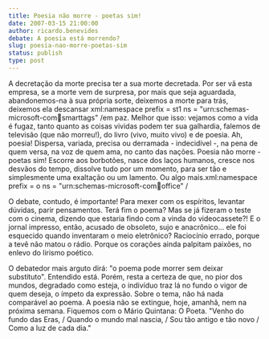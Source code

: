 ```yaml
---
title: Poesia não morre - poetas sim! 
date: 2007-03-15 21:00:00
author: ricardo.benevides
debate: A poesia está morrendo?
slug: poesia-nao-morre-poetas-sim
status: publish 
type: post
---
```


A decretação da morte precisa ter a sua morte decretada. Por ser vã esta empresa, se a morte vem de surpresa, por mais que seja aguardada, abandonemos-na à sua própria sorte, deixemos a morte para trás, deixemos ela descansar xml:namespace prefix = st1 ns = "urn:schemas-microsoft-com:office:smarttags" /em paz. Melhor que isso: vejamos como a vida é fugaz, tanto quanto as coisas vividas podem ter sua galhardia, falemos de televisão (que não morreu!), do livro (vivo, muito vivo) e de poesia. Ah, poesia! Dispersa, variada, precisa ou derramada - indecidível -, na pena de quem versa, na voz de quem ama, no canto das nações. Poesia não morre - poetas sim! Escorre aos borbotões, nasce dos laços humanos, cresce nos desvãos do tempo, dissolve tudo por um momento, para ser tão e simplesmente uma exaltação ou um lamento. Ou algo mais.xml:namespace prefix = o ns = "urn:schemas-microsoft-com:office:office" /


O debate, contudo, é importante! Para mexer com os espíritos, levantar dúvidas, parir pensamentos. Terá fim o poema? Mas se já fizeram o teste com o cinema, dizendo que estaria findo com a vinda do videocassete?! E o jornal impresso, então, acusado de obsoleto, sujo e anacrônico... ele foi esquecido quando inventaram o meio eletrônico? Raciocínio errado, porque a tevê não matou o rádio. Porque os corações ainda palpitam paixões, no enlevo do lirismo poético.

O debatedor mais arguto dirá: "o poema pode morrer sem deixar substituto". Entendido está. Porém, resta a certeza de que, no pior dos mundos, degradado como esteja, o indivíduo traz lá no fundo o vigor de quem deseja, o ímpeto da expressão. Sobre o tema, não há nada comparável ao poema. A poesia não se extingue, hoje, amanhã, nem na próxima semana. Fiquemos com o Mário Quintana: O Poeta. "Venho do fundo das Eras, / Quando o mundo mal nascia, / Sou tão antigo e tão novo / Como a luz de cada dia."  
  

